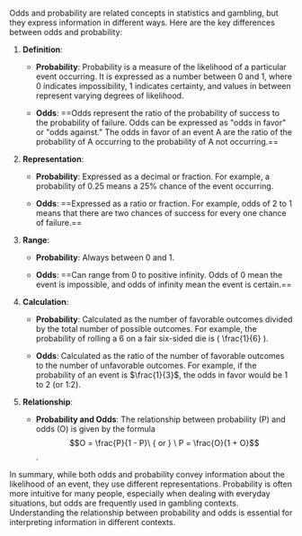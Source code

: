 Odds and probability are related concepts in statistics and gambling, but they express information in different ways. Here are the key differences between odds and probability:

1. **Definition**:

   - **Probability**: Probability is a measure of the likelihood of a particular event occurring. It is expressed as a number between 0 and 1, where 0 indicates impossibility, 1 indicates certainty, and values in between represent varying degrees of likelihood.

   - **Odds**: ==Odds represent the ratio of the probability of success to the probability of failure. Odds can be expressed as "odds in favor" or "odds against." The odds in favor of an event A are the ratio of the probability of A occurring to the probability of A not occurring.==

2. **Representation**:

   - **Probability**: Expressed as a decimal or fraction. For example, a probability of 0.25 means a 25% chance of the event occurring.

   - **Odds**: ==Expressed as a ratio or fraction. For example, odds of 2 to 1 means that there are two chances of success for every one chance of failure.==

3. **Range**:

   - **Probability**: Always between 0 and 1.

   - **Odds**: ==Can range from 0 to positive infinity. Odds of 0 mean the event is impossible, and odds of infinity mean the event is certain.==

4. **Calculation**:

   - **Probability**: Calculated as the number of favorable outcomes divided by the total number of possible outcomes. For example, the probability of rolling a 6 on a fair six-sided die is \( \frac{1}{6} \).

   - **Odds**: Calculated as the ratio of the number of favorable outcomes to the number of unfavorable outcomes. For example, if the probability of an event is $\frac{1}{3}$, the odds in favor would be 1 to 2 (or 1:2).

5. **Relationship**:

   - **Probability and Odds**: The relationship between probability (P) and odds (O) is given by the formula $$O = \frac{P}{1 - P}\ { or } \ P = \frac{O}{1 + O}$$.

In summary, while both odds and probability convey information about the likelihood of an event, they use different representations. Probability is often more intuitive for many people, especially when dealing with everyday situations, but odds are frequently used in gambling contexts. Understanding the relationship between probability and odds is essential for interpreting information in different contexts.
